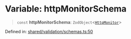 # Variable: httpMonitorSchema

> `const` **httpMonitorSchema**: `ZodObject`\<[`HttpMonitor`](../type-aliases/HttpMonitor.md)\>

Defined in: [shared/validation/schemas.ts:50](https://github.com/Nick2bad4u/Uptime-Watcher/blob/dca5483e793478722cd3e6e125cafcec5fc771f0/shared/validation/schemas.ts#L50)
